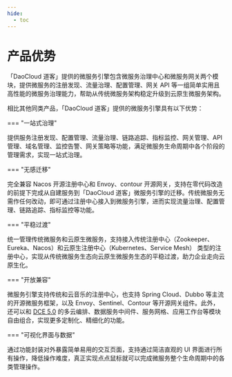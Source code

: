 ```yaml
---
hide:
  - toc
---
```


# 产品优势

「DaoCloud 道客」提供的微服务引擎包含微服务治理中心和微服务网关两个模块，提供微服务的注册发现、流量治理、配置管理、网关 API 等一组简单实用且高性能的微服务治理能力，帮助从传统微服务架构稳定升级到云原生微服务架构。

相比其他同类产品，「DaoCloud 道客」提供的微服务引擎具有以下优势：

=== "一站式治理"

提供服务注册发现、配置管理、流量治理、链路追踪、指标监控、网关管理、API 管理、域名管理、监控告警、网关策略等功能，满足微服务生命周期中各个阶段的管理需求，实现一站式治理。

=== "无感迁移"

完全兼容 Nacos 开源注册中心和 Envoy、contour 开源网关，支持在零代码改造的前提下完成从自建服务到「DaoCloud 道客」微服务引擎的迁移。传统微服务无需作任何改动，即可通过注册中心接入到微服务引擎，进而实现流量治理、配置管理、链路追踪、指标监控等功能。

=== "平稳过渡"

统一管理传统微服务和云原生微服务，支持接入传统注册中心（Zookeeper、Eureka、Nacos）和云原生注册中心（Kubernetes、Service Mesh） 类型的注册中心，实现从传统微服务生态向云原生微服务生态的平稳过渡，助力企业走向云原生化。

=== "开放兼容"

微服务引擎支持传统和云音乐的注册中心，也支持 Spring Cloud、Dubbo 等主流的开源微服务框架，以及 Envoy、Sentinel、Contour 等开源网关组件。此外，还可以和 [DCE 5.0](../../dce/what.md) 的多云编排、数据服务中间件、服务网格、应用工作台等模块自由组合，实现更多定制化、精细化的功能。

=== "可视化界面与数据"

通过功能封装对外暴露简单易用的交互页面，支持通过简洁直观的 UI 界面进行所有操作，降低操作难度，真正实现点点鼠标就可以完成微服务整个生命周期中的各类管理操作。
